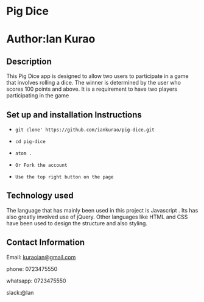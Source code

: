 # Pig Dice


#  Author:Ian Kurao


## Description

   This Pig Dice app is designed to allow two users to participate in a game that involves rolling a dice. The winner is determined by the user who scores 100 points and above. It is a requirement to have two players participating in the game



## Set up and  installation Instructions

   - `git clone' https://github.com/iankurao/pig-dice.git`
   - `cd pig-dice`
   - `atom .`

   - `Or Fork the account`
   - `Use the top right button on the page`



## Technology used

   The language that has mainly been used in this project is Javascript . Its has also greatly involved use of jQuery. Other languages like HTML and CSS have been used to design the structure and also styling.




## Contact Information

   Email: kuraoian@gmail.com

   phone: 0723475550

   whatsapp: 0723475550

   slack:@Ian
